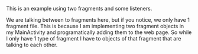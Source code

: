 This is an example using two fragments and some listeners. 

We are talking between to fragments here, but if you notice, we only have 1 fragment file. This is because I am implementing two fragment objects in my MainActivity and programatically adding them to the web page. So while I only have 1 type of fragment I have to objects of that fragment that are talking to each other. 

